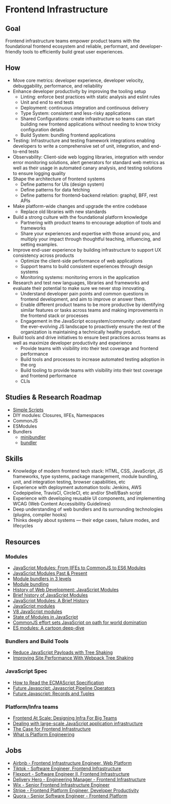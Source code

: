 # Frontend Infrastructure

## Goal

Frontend infrastructure teams empower product teams with the foundational frontend ecosystem and reliable, performant, and developer-friendly tools to efficiently build great user experiences.

## How

- Move core metrics: developer experience, developer velocity, debuggability, performance, and reliability
- Enhance developer productivity by improving the tooling setup
  - Linting: enforce best practices with static analysis and eslint rules
  - Unit and end to end tests
  - Deployment: continuous integration and continuous delivery
  - Type System: consistent and less-risky applications
  - Shared Configurations: create infrastructure so teams can start building new frontend applications without needing to know tricky configuration details
  - Build System: bundling frontend applications
- Testing: Infrastructure and testing framework integrations enabling developers to write a comprehensive set of unit, integration, and end-to-end tests
- Observability: Client-side web logging libraries, integration with vendor error monitoring solutions, alert generators for standard web metrics as well as their usage in automated canary analysis, and testing solutions to ensure logging quality
- Shape the architecture of frontend systems
  - Define patterns for UIs (design system)
  - Define patterns for data fetching
  - Define patterns for frontend-backend relation: graphql, BFF, rest APIs
- Make platform-wide changes and upgrade the entire codebase
  - Replace old libraries with new standards
- Build a strong culture with the foundational platform knowledge
  - Partnering with product teams to encourage adoption of tools and frameworks
  - Share your experiences and expertise with those around you, and multiply your impact through thoughtful teaching, influencing, and setting examples.
- Improve end-user experience by building infrastructure to support UX consistency across products
  - Optimize the client-side performance of web applications
  - Support teams to build consistent experiences through design systems
  - Monitoring systems: monitoring errors in the application
- Research and test new languages, libraries and frameworks and evaluate their potential to make sure we never stop innovating.
  - Understand developer pain points and common questions in frontend development, and aim to improve or answer them.
  - Enable different product teams to be more productive by identifying similar features or tasks across teams and making improvements in the frontend stack or processes
  - Engagement in the JavaScript ecosystem/community: understand the ever-evolving JS landscape to proactively ensure the rest of the organization is maintaining a technically healthy product.
- Build tools and drive initiatives to ensure best practices across teams as well as maximize developer productivity and experience
  - Provide teams with visibility into their test coverage and frontend performance
  - Build tools and processes to increase automated testing adoption in the org
  - Build tooling to provide teams with visibility into their test coverage and frontend performance
  - CLIs

## Studies & Research Roadmap

- [Simple Scripts](simple)
- DIY modules: Closures, IIFEs, Namespaces
- CommonJS
- ESModules
- Bundlers
  - [minibundler](minibundler)
  - [bundler](bundler)

## Skills

- Knowledge of modern frontend tech stack: HTML, CSS, JavaScript, JS frameworks, type systems, package management, module bundling, unit, and integration testing, browser capabilities, etc
- Experience with deployment automation tools: Jenkins, AWS Codepipeline, TravisCI, CircleCI, etc and/or Shell/Bash script
- Experience with developing reusable UI components, and implementing WCAG (Web Content Accessibility Guidelines)
- Deep understanding of web bundlers and its surrounding technologies (plugins, compiler hooks)
- Thinks deeply about systems — their edge cases, failure modes, and lifecycles

## Resources

### Modules

- [JavaScript Modules: From IIFEs to CommonJS to ES6 Modules](https://www.youtube.com/watch?v=qJWALEoGge4)
- [JavaScript Modules Past & Present](https://www.youtube.com/watch?v=GQ96b_u7rGc&list=TLPQMDYwMTIwMjK_dvV037lu7)
- [Module bundlers in 3 levels](https://www.youtube.com/watch?v=iOYO2dKBYow&ab_channel=lihautan)
- [Module bundling](https://www.freecodecamp.org/news/javascript-modules-part-2-module-bundling-5020383cf306/)
- [History of Web Development: JavaScript Modules](https://lMihautan.com/javascript-modules/)
- [Brief history of JavaScript Modules](https://medium.com/sungthecoder/javascript-module-module-loader-module-bundler-es6-module-confused-yet-6343510e7bde)
- [JavaScript Modules: A Brief History](https://objectpartners.com/2019/05/24/javascript-modules-a-brief-history)
- [JavaScript modules](https://developer.mozilla.org/en-US/docs/Web/JavaScript/Guide/Modules)
- [V8 JavaScript modules](https://v8.dev/features/modules)
- [State of Modules in JavaScript](https://www.sitepen.com/blog/state-of-modules-in-javascript)
- [CommonJS effort sets JavaScript on path for world domination](https://arstechnica.com/information-technology/2009/12/commonjs-effort-sets-javascript-on-path-for-world-domination)
- [ES modules: A cartoon deep-dive](https://hacks.mozilla.org/2018/03/es-modules-a-cartoon-deep-dive)

### Bundlers and Build Tools

- [Reduce JavaScript Payloads with Tree Shaking](https://developers.google.com/web/fundamentals/performance/optimizing-javascript/tree-shaking)
- [Improving Site Performance With Webpack Tree Shaking](https://medium.com/coursera-engineering/improving-site-performance-with-tree-shaking-491b6a7e0708)

### JavaScript Spec

- [How to Read the ECMAScript Specification](https://timothygu.me/es-howto)
- [Future Javascript: Javascript Pipeline Operators](https://dev.to/smpnjn/future-javascript-javascript-pipeline-operators-5jj)
- [Future Javascript: Records and Tuples](https://dev.to/smpnjn/future-javascript-records-and-tuples-14fk)

### Platform/Infra teams

- [Frontend At Scale: Designing Infra For Big Teams](https://www.youtube.com/watch?v=LrfSSAET6iY)
- [Dealing with large-scale JavaScript application infrastructure](https://www.youtube.com/watch?v=1KUdbnlgh-s)
- [The Case for Frontend Infrastructure](https://tech.smartling.com/the-case-for-front-end-infrastructure-15a2a9a203da)
- [What is Platform Engineering](https://medium.com/@nodefortytwo/what-is-platform-engineering-a6e8bff1d9c6)

## Jobs

- [Airbnb - Frontend Infrastructure Engineer, Web Platform](https://careers.airbnb.com/positions/3903900/)
- [Tiktok - Software Engineer, Frontend Infrastructure](https://careers.tiktok.com/position/6961906536192985374/detail)
- [Flexport - Software Engineer II, Frontend Infrastructure](https://boards.greenhouse.io/flexport/jobs/3079348)
- [Delivery Hero - Engineering Manager - Frontend Infrastructure](https://careers.deliveryhero.com/global/en/job/JR0020676/Engineering-Manager-Frontend-Infrastructure-f-m-d)
- [Wix - Senior Frontend Infrastructure Engineer](https://www.wix.com/jobs/locations/tel-aviv/positions/473401)
- [Stripe - Frontend Platform Engineer, Developer Productivity](https://stripe.com/jobs/listing/frontend-platform-engineer-developer-productivity/3104737)
- [Quora - Senior Software Engineer - Frontend Platform](https://boards.greenhouse.io/quora/jobs/5880027002)

